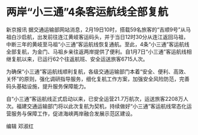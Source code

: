 # 两岸“小三通”4条客运航线全部复航

新京报讯
据交通运输部网站消息，2月19日10时，搭载59名旅客的“吉顺9号”从马祖白沙启航，出发前往连江黄岐客运码头，并于当日12时30分从连江返回马祖，中断三年的黄岐至马祖“小三通”客运航线恢复通航。至此，4条“小三通”客运航线全部复航，为金门、马祖乡亲往返两岸提供了便利。自1月7日“小三通”客运航线相继复航以来，已运行62个往返航班、安全运送旅客6715人次。

为确保“小三通”客运航线顺利复航，各级交通运输部门本着“安全、便利、高效、关怀”的原则，强化调研指导服务，细化复航工作方案，加强安全风险防范，完善码头基础设施，提升服务保障能力。

自“小三通”客运航线正式启动以来，已安全运营21.7万航次，运送旅客2208万人次。福建交通运输部门将以此次复航为契机，持续做好“小三通”客运航线常态化运营服务与保障工作，促进海峡两岸融合发展示范区建设。

编辑 邓淑红

